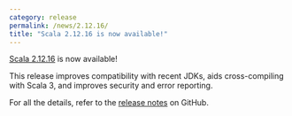 ```yaml
---
category: release
permalink: /news/2.12.16/
title: "Scala 2.12.16 is now available!"
---
```

[Scala 2.12.16](https://github.com/scala/scala/releases/tag/v2.12.16) is now available!

This release improves compatibility with recent JDKs,
aids cross-compiling with Scala 3,
and improves security and error reporting.

For all the details, refer to the [release notes](https://github.com/scala/scala/releases/tag/v2.12.16) on GitHub.
